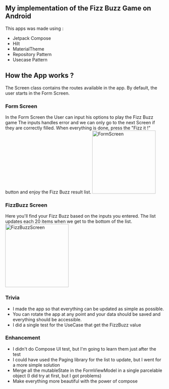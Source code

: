 ## My implementation of the Fizz Buzz Game on Android 

This apps was made using : 
- Jetpack Compose
- Hilt
- MaterialTheme 
- Repository Pattern
- Usecase Pattern

## How the App works ? 

The Screen class contains the routes available in the app. 
By default, the user starts in the Form Screen.

### Form Screen

In the Form Screen the User can input his options to play the Fizz Buzz game
The inputs handles error and we can only go to the next Screen if they are correctly filled.
When everything is done, press the "Fizz it !" button and enjoy the Fizz Buzz result list.
<img src="https://user-images.githubusercontent.com/7012127/177100957-6e12f5af-2866-4eb6-8e84-e5ec786db86b.png" alt="FormScreen" width="200"/>

### FizzBuzz Screen

Here you'll find your Fizz Buzz based on the inputs you entered.
The list updates each 20 items when we get to the bottom of the list.
<img src="https://user-images.githubusercontent.com/7012127/177100982-8a7f64be-2b4c-4189-8399-0963af3cfc13.png" alt="FizzBuzzScreen" width="200"/>

### Trivia 

- I made the app so that everything can be updated as simple as possible.
- You can rotate the app at any point and your data should be saved and everything should be accessible.
- I did a single test for the UseCase that get the FizzBuzz value

### Enhancement 

- I didn't do Compose UI test, but I'm going to learn them just after the test
- I could have used the Paging library for the list to update, but I went for a more simple solution
- Merge all the mutableState in the FormViewModel in a single parcelable object (I did try at first, but I got problems)
- Make everything more beautiful with the power of compose
